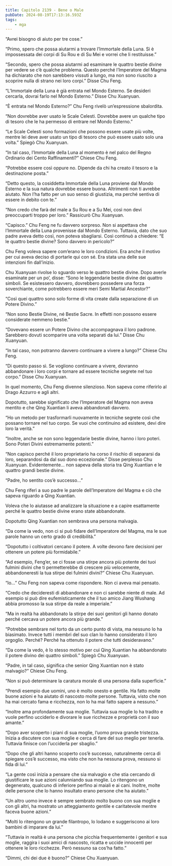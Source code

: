 ```yaml
---
title: Capitolo 2139 - Bene o Male
pubDate: 2024-08-19T17:13:16.593Z
tags:
    - mga
---
```





“Avrei bisogno di aiuto per tre cose.”


“Primo, spero che possa aiutarmi a trovare l’Immortale della Luna. Si è impossessata dei corpi di Su Rou e di Su Mei e vorrei che li restituisse.”

“Secondo, spero che possa aiutarmi ad esaminare le quattro bestie divine per vedere se c’è qualche problema. Questo perché l’Imperatore del Magma ha dichiarato che non sarebbero vissuti a lungo, ma non sono riuscito a scoprire nulla di strano nei loro corpi.” Disse Chu Feng.


“L’Immortale della Luna è già entrata nel Mondo Esterno. Se desideri cercarla, dovrai farlo nel Mondo Esterno.” Disse Chu Xuanyuan.


“È entrata nel Mondo Esterno?” Chu Feng rivelò un’espressione sbalordita.


“Non dovrebbe aver usato le Scale Celesti. Dovrebbe avere un qualche tipo di tesoro che le ha permesso di entrare nel Mondo Esterno.”


“Le Scale Celesti sono formazioni che possono essere usate più volte, mentre lei deve aver usato un tipo di tesoro che può essere usato solo una volta.” Spiegò Chu Xuanyuan.


“In tal caso, l’Immortale della Luna al momento è nel palco del Regno Ordinario dei Cento Raffinamenti?” Chiese Chu Feng.


“Potrebbe essere così oppure no. Dipende da chi ha creato il tesoro e la destinazione posta.”


“Detto questo, la cosiddetta Immortale della Luna proviene dal Mondo Esterno e la sua natura dovrebbe essere buona. Altrimenti non ti avrebbe aiutato. Non l’ha fatto per un suo senso di giustizia, ma perché sentiva di essere in debito con te.”


“Non credo che farà del male a Su Rou e a Su Mei, così non devi preoccuparti troppo per loro.” Rassicurò Chu Xuanyuan.


“Capisco.” Chu Feng ne fu davvero sorpreso. Non si aspettava che l’Immortale della Luna provenisse dal Mondo Esterno. Tuttavia, dato che suo padre aveva detto così, non poteva sbagliarsi. Così continuò a chiedere: “E le quattro bestie divine? Sono davvero in pericolo?”


Chu Feng voleva sapere com’erano le loro condizioni. Era anche il motivo per cui aveva deciso di portarle qui con sé. Era stata una delle sue intenzioni fin dall’inizio.


Chu Xuanyuan rivolse lo sguardo verso le quattro bestie divine. Dopo averle esaminate per un po’, disse: “Sono le leggendarie bestie divine dei quattro simboli. Se esistessero davvero, dovrebbero possedere una forza soverchiante, come potrebbero essere meri Semi Martial Ancestor?”

“Così quei quattro sono solo forme di vita create dalla separazione di un Potere Divino.”


“Non sono Bestie Divine, né Bestie Sacre. In effetti non possono essere considerate nemmeno bestie.”


“Dovevano essere un Potere Divino che accompagnava il loro padrone. Sarebbero dovuti scomparire una volta separati da lui.” Disse Chu Xuanyuan.

“In tal caso, non potranno davvero continuare a vivere a lungo?” Chiese Chu Feng.


“Di questo passo sì. Se vogliono continuare a vivere, dovranno abbandonare i loro corpi e tornare ad essere tecniche segrete nel tuo corpo.” Disse Chu Xuanyuan.


In quel momento, Chu Feng divenne silenzioso. Non sapeva come riferirlo al Drago Azzurro e agli altri.


Dopotutto, sarebbe significato che l’Imperatore del Magma non aveva mentito e che Qing Xuantian li aveva abbandonati davvero.

“Ho un metodo per trasformarli nuovamente in tecniche segrete così che possano tornare nel tuo corpo. Se vuoi che continuino ad esistere, devi dire loro la verità.”


“Inoltre, anche se non sono leggendarie bestie divine, hanno i loro poteri. Sono Poteri Divini estremamente potenti.”

“Non capisco perché il loro proprietario ha corso il rischio di separarsi da loro, separandosi da dal suo dono eccezionale.” Disse perplesso Chu Xuanyuan. Evidentemente… non sapeva della storia tra Qing Xuantian e le quattro grandi bestie divine.


“Padre, ho sentito cos’è successo…”


Chu Feng riferì a suo padre le parole dell’Imperatore del Magma e ciò che sapeva riguardo a Qing Xuantian.


Voleva che lo aiutasse ad analizzare la situazione e a capire esattamente perché le quattro bestie divine erano state abbandonate.


Dopotutto Qing Xuantian non sembrava una persona malvagia.


“Da come la vedo, non ci si può fidare dell’Imperatore del Magma, ma le sue parole hanno un certo grado di credibilità.”


“Dopotutto i coltivatori cercano il potere. A volte devono fare decisioni per ottenere un potere più formidabile.”


“Ad esempio, Feng’er, se ci fosse una stirpe ancora più potente dei tuoi fulmini divini che ti permetterebbe di crescere più velocemente, abbandoneresti la tua stirpe dei fulmini divini?” Chiese Chu Xuanyuan.


“Io…” Chu Feng non sapeva come rispondere. Non ci aveva mai pensato.


“Credo che decideresti di abbandonare e non ci sarebbe niente di male. Ad esempio si può dire eufemisticamente che il tuo amico Jiang Wushang abbia promosso la sua stirpe da reale a imperiale.”


“Ma in realtà ha abbandonato la stirpe dei suoi genitori gli hanno donato perché cercava un potere ancora più grande.”


“Potrebbe sembrare nel torto da un certo punto di vista, ma nessuno lo ha biasimato. Invece tutti i membri del suo clan lo hanno considerato il loro orgoglio. Perché? Perché ha ottenuto il potere che tutti desideravano.”


“Da come la vedo, è lo stesso motivo per cui Qing Xuantian ha abbandonato il potere divino dei quattro simboli.” Spiegò Chu Xuanyuan.

“Padre, in tal caso, significa che senior Qing Xuantian non è stato malvagio?” Chiese Chu Feng.


“Non si può determinare la caratura morale di una persona dalla superficie.”

“Prendi esempio due uomini, uno è molto onesto e gentile. Ha fatto molte buone azioni e ha aiutato di nascosto molte persone. Tuttavia, visto che non ha mai cercato fama e ricchezza, non lo ha mai fatto sapere a nessuno.”

“Inoltre ama profondamente sua moglie. Tuttavia sua moglie lo ha tradito e vuole perfino ucciderlo e divorare le sue ricchezze e proprietà con il suo amante.”

“Dopo aver scoperto i piani di sua moglie, l’uomo prova grande tristezza. Inizia a discutere con sua moglie e cerca di fare del suo meglio per tenerla. Tuttavia finisce con l’ucciderla per sbaglio.”

“Dopo che gli altri hanno scoperto cos’è successo, naturalmente cerca di spiegare cos’è successo, ma visto che non ha nessuna prova, nessuno si fida di lui.”

“La gente così inizia a pensare che sia malvagio e che stia cercando di giustificare le sue azioni calunniando sua moglie. Lo ritengono un degenerato, qualcuno di inferiore perfino ai maiali e ai cani. Inoltre, molte delle persone che lo hanno insultato erano persone che ha aiutato.”


“Un altro uomo invece è sempre sembrato molto buono con sua moglie e con gli altri, ha mostrato un atteggiamento gentile e caritatevole mentre faceva buone azioni.”

“Molti lo ritengono un grande filantropo, lo lodano e suggeriscono ai loro bambini di imparare da lui.”

“Tuttavia in realtà è una persona che picchia frequentemente i genitori e sua moglie, raggira i suoi amici di nascosto, ricatta e uccide innocenti per ottenere le loro ricchezze. Però nessuno sa cos’ha fatto.”

“Dimmi, chi dei due è buono?” Chiese Chu Xuanyuan.

